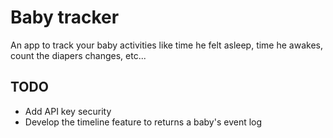 # Baby tracker

An app to track your baby activities like time he felt asleep, time he awakes, count the diapers changes, etc...

## TODO

- Add API key security
- Develop the timeline feature to returns a baby's event log